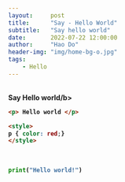 ```yaml
---
layout:     post
title:      "Say - Hello World"
subtitle:   "Say hello world"
date:       2022-07-22 12:00:00
author:     "Hao Do"
header-img: "img/home-bg-o.jpg"
tags:
    - Hello 
---
```


<br><b>Say Hello world/b>
<br>


```html
<p> Hello world </p>

<style>
p { color: red;}
</style>
```

<br>

```python
print("Hello world!")
```
